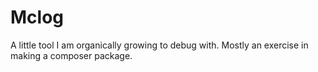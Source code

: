 # Mclog
A little tool I am organically growing to debug with.  Mostly an exercise in making a composer package.
